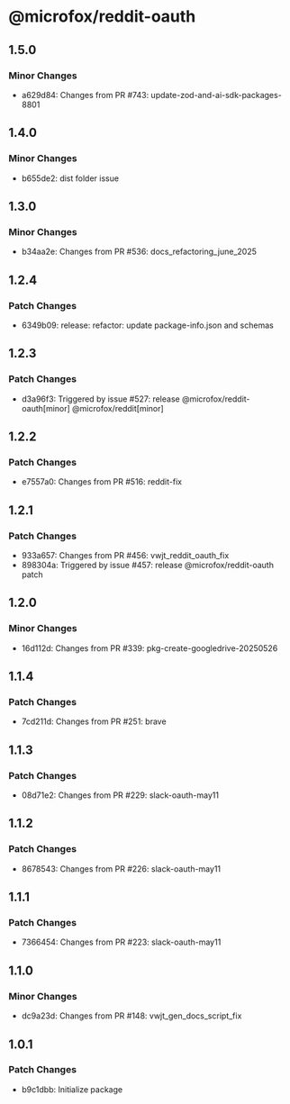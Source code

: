# @microfox/reddit-oauth

## 1.5.0

### Minor Changes

- a629d84: Changes from PR #743: update-zod-and-ai-sdk-packages-8801

## 1.4.0

### Minor Changes

- b655de2: dist folder issue

## 1.3.0

### Minor Changes

- b34aa2e: Changes from PR #536: docs_refactoring_june_2025

## 1.2.4

### Patch Changes

- 6349b09: release: refactor: update package-info.json and schemas

## 1.2.3

### Patch Changes

- d3a96f3: Triggered by issue #527: release @microfox/reddit-oauth[minor] @microfox/reddit[minor]

## 1.2.2

### Patch Changes

- e7557a0: Changes from PR #516: reddit-fix

## 1.2.1

### Patch Changes

- 933a657: Changes from PR #456: vwjt_reddit_oauth_fix
- 898304a: Triggered by issue #457: release @microfox/reddit-oauth patch

## 1.2.0

### Minor Changes

- 16d112d: Changes from PR #339: pkg-create-googledrive-20250526

## 1.1.4

### Patch Changes

- 7cd211d: Changes from PR #251: brave

## 1.1.3

### Patch Changes

- 08d71e2: Changes from PR #229: slack-oauth-may11

## 1.1.2

### Patch Changes

- 8678543: Changes from PR #226: slack-oauth-may11

## 1.1.1

### Patch Changes

- 7366454: Changes from PR #223: slack-oauth-may11

## 1.1.0

### Minor Changes

- dc9a23d: Changes from PR #148: vwjt_gen_docs_script_fix

## 1.0.1

### Patch Changes

- b9c1dbb: Initialize package
